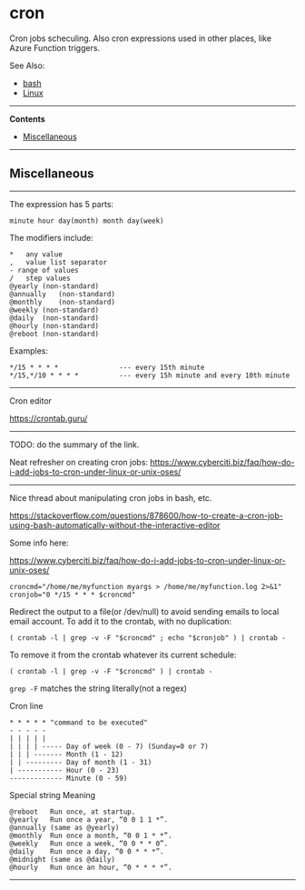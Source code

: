 # cron

Cron jobs scheculing. Also cron expressions used in other places, like Azure Function triggers.

See Also:

  - [bash](bash.md)
  - [Linux](Linux.md)

---

**Contents**

- [Miscellaneous](Cron.md#miscellaneous)

---

## Miscellaneous

---

The expression has 5 parts:

    minute hour day(month) month day(week)

The modifiers include:

    *	any value
    ,	value list separator
    - range of values
    /	step values
    @yearly	(non-standard)
    @annually	(non-standard)
    @monthly	(non-standard)
    @weekly	(non-standard)
    @daily	(non-standard)
    @hourly	(non-standard)
    @reboot	(non-standard)

Examples:

    */15 * * * *               --- every 15th minute
    */15,*/10 * * * *          --- every 15h minute and every 10th minute


---

Cron editor

https://crontab.guru/

---

TODO: do the summary of the link.

Neat refresher on creating cron jobs:
https://www.cyberciti.biz/faq/how-do-i-add-jobs-to-cron-under-linux-or-unix-oses/

---

Nice thread about manipulating cron jobs in bash, etc. 

https://stackoverflow.com/questions/878600/how-to-create-a-cron-job-using-bash-automatically-without-the-interactive-editor

Some info here:

https://www.cyberciti.biz/faq/how-do-i-add-jobs-to-cron-under-linux-or-unix-oses/

    croncmd="/home/me/myfunction myargs > /home/me/myfunction.log 2>&1"
    cronjob="0 */15 * * * $croncmd"

Redirect the output to a file(or /dev/null) to avoid sending emails to local email account.
To add it to the crontab, with no duplication:

    ( crontab -l | grep -v -F "$croncmd" ; echo "$cronjob" ) | crontab -

To remove it from the crontab whatever its current schedule:

    ( crontab -l | grep -v -F "$croncmd" ) | crontab -

`grep -F` matches the string literally(not a regex)

Cron line

    * * * * * "command to be executed"
    - - - - -
    | | | | |
    | | | | ----- Day of week (0 - 7) (Sunday=0 or 7)
    | | | ------- Month (1 - 12)
    | | --------- Day of month (1 - 31)
    | ----------- Hour (0 - 23)
    ------------- Minute (0 - 59)

Special string	Meaning

    @reboot	  Run once, at startup.
    @yearly	  Run once a year, “0 0 1 1 *”.
    @annually (same as @yearly)
    @monthly  Run once a month, “0 0 1 * *”.
    @weekly   Run once a week, “0 0 * * 0”.
    @daily    Run once a day, “0 0 * * *”.
    @midnight (same as @daily)
    @hourly   Run once an hour, “0 * * * *”.

---
